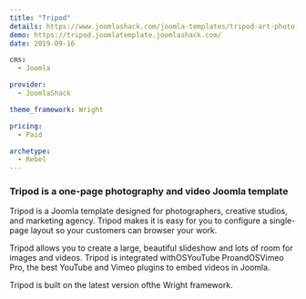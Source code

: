```yaml
---
title: "Tripod"
details: https://www.joomlashack.com/joomla-templates/tripod-art-photo-portfolio
demo: https://tripod.joomlatemplate.joomlashack.com/
date: 2019-09-16

cms: 
  - Joomla

provider:
  - JoomlaShack

theme_framework: Wright

pricing:
  - Paid

archetype:
  - Rebel
---
```


### Tripod is a one-page photography and video Joomla template

Tripod is a Joomla template designed for photographers, creative studios, and marketing agency. Tripod makes it is easy for you to configure a single-page layout so your customers can browser your work.

Tripod allows you to create a large, beautiful slideshow and lots of room for images and videos. Tripod is integrated withOSYouTube ProandOSVimeo Pro, the best YouTube and Vimeo plugins to embed videos in Joomla.

Tripod is built on the latest version ofthe Wright framework.